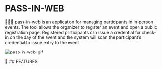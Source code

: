 # PASS-IN-WEB
🧑‍🚀🚀 pass-in-web is an application for managing participants in in-person events. The tool allows the organizer to register an event and open a public registration page. Registered participants can issue a credential for check-in on the day of the event and the system will scan the participant's credential to issue entry to the event


![pass-in-web-gif](https://github.com/devnestali/pass-in-web/assets/115426738/26743378-e43a-4f97-a9fa-006919836ca0)

📌 ## FEATURES
